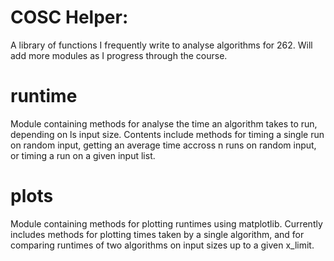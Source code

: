 # COSC Helper:

A library of functions I frequently write to analyse algorithms for 262. Will add more modules as I progress through the course.

# runtime

Module containing methods for analyse the time an algorithm takes to run, depending on ls input size.
Contents include methods for timing a single run on random input, getting an average time accross n runs on random input,
or timing a run on a given input list.

# plots

Module containing methods for plotting runtimes using matplotlib. Currently includes methods for plotting times taken by
a single algorithm, and for comparing runtimes of two algorithms on input sizes up to a given x_limit.
